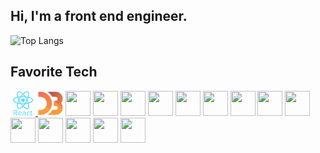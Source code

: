 ## Hi, I'm a front end engineer.

![Top Langs](https://github-readme-stats.vercel.app/api/top-langs/?username=tetchen9&layout=compact)

## Favorite Tech
<div>

<a href="https://react.dev/">
   <img src="https://github.com/devicons/devicon/blob/master/icons/react/react-original-wordmark.svg" title="React" alt="React" width="40" height="40"/>
</a>
  <img src="https://github.com/devicons/devicon/blob/master/icons/d3js/d3js-original.svg"  title="D3" alt="D3" width="40" height="40"/>
  <img src="https://cdn.jsdelivr.net/gh/devicons/devicon@latest/icons/typescript/typescript-original.svg" width="40" height="40"/>
  <img src="https://cdn.jsdelivr.net/gh/devicons/devicon@latest/icons/javascript/javascript-original.svg" width="40" height="40"/>
  
  <img src="https://cdn.jsdelivr.net/gh/devicons/devicon@latest/icons/nodejs/nodejs-original-wordmark.svg" width="40" height="40"/>
          
  <img src="https://cdn.jsdelivr.net/gh/devicons/devicon@latest/icons/nextjs/nextjs-original.svg" width="40" height="40"/>
          
  <img src="https://cdn.jsdelivr.net/gh/devicons/devicon@latest/icons/redux/redux-original.svg" width="40" height="40" />
          
  <img src="https://cdn.jsdelivr.net/gh/devicons/devicon@latest/icons/css3/css3-original.svg" width="40" height="40"/>
  
  <img src="https://cdn.jsdelivr.net/gh/devicons/devicon@latest/icons/axios/axios-plain.svg" width="40" height="40"/>
         
  <img src="https://cdn.jsdelivr.net/gh/devicons/devicon@latest/icons/sass/sass-original.svg" width="40" height="40"/>

  <img src="https://cdn.jsdelivr.net/gh/devicons/devicon@latest/icons/html5/html5-original.svg" width="40" height="40"/>
          
  <img src="https://cdn.jsdelivr.net/gh/devicons/devicon@latest/icons/storybook/storybook-original.svg" width="40" height="40"/>
  
  <img src="https://cdn.jsdelivr.net/gh/devicons/devicon@latest/icons/vscode/vscode-original.svg" width="40" height="40"/>
  
  <img src="https://cdn.jsdelivr.net/gh/devicons/devicon@latest/icons/figma/figma-original.svg" width="40" height="40"/>  
  
  <img src="https://cdn.jsdelivr.net/gh/devicons/devicon@latest/icons/vitest/vitest-original.svg" width="40" height="40"/>

  <img src="https://cdn.jsdelivr.net/gh/devicons/devicon@latest/icons/webpack/webpack-original.svg" width="40" height="40"/>
          
          
  <div>
  
<!--
**tetchen9/tetchen9** is a ✨ _special_ ✨ repository because its `README.md` (this file) appears on your GitHub profile.

Here are some ideas to get you started:

- 🔭 I’m currently working on ...
- 🌱 I’m currently learning ...
- 👯 I’m looking to collaborate on ...
- 🤔 I’m looking for help with ...
- 💬 Ask me about ...
- 📫 How to reach me: ...
- 😄 Pronouns: ...
- ⚡ Fun fact: ...
-->
